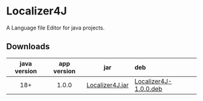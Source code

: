 # Localizer4J
A Language file Editor for java projects.

## Downloads

java version | app version | jar | deb
:----------: | :---------: | :-: | :--
18+          | 1.0.0       | [Localizer4J.jar](https://github.com/tinycodecrank/Localizer4J/releases/download/v1.0.0/Localizer4J.jar)| [Localizer4J-1.0.0.deb](https://github.com/tinycodecrank/Localizer4J/releases/download/v1.0.0/Localizer4J.deb)